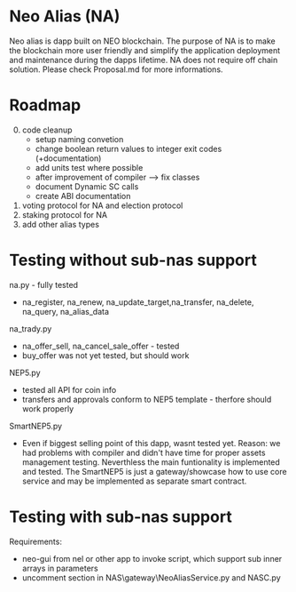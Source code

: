 # Neo Alias (NA)
Neo alias is dapp built on NEO blockchain. The purpose of NA is to make the blockchain more user friendly and simplify the application deployment and maintenance during the dapps lifetime. NA does not require off chain solution. Please check Proposal.md for more informations.

# Roadmap

0. code cleanup
    -   setup naming convetion
    -   change boolean return values to integer exit codes (+documentation)
    -   add units test where possible
    -   after improvement of compiler --> fix classes 
    -   document Dynamic SC calls
    -   create ABI documentation
1. voting protocol for NA and election protocol
2. staking protocol for NA
3. add other alias types

# Testing without sub-nas support

na.py - fully tested
-   na_register, na_renew, na_update_target,na_transfer, na_delete, na_query, na_alias_data

na_trady.py 
-   na_offer_sell, na_cancel_sale_offer - tested
-   buy_offer was not yet tested, but should work

NEP5.py
-   tested all API for coin info
-   transfers and approvals conform to NEP5 template - therfore should work properly

SmartNEP5.py
-   Even if biggest selling point of this dapp, wasnt tested yet.
    Reason: we had problems with compiler and didn't have time for proper assets management testing. Neverthless the main funtionality is implemented and tested. The SmartNEP5 is just a gateway/showcase how to use core service and may be implemented as separate smart contract.

# Testing with sub-nas support

Requirements:
-   neo-gui from nel or other app to invoke script, which support sub inner arrays in parameters
-   uncomment section in NAS\gateway\NeoAliasService.py and NASC.py